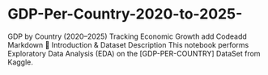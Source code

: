 # GDP-Per-Country-2020-to-2025-
 GDP by Country (2020–2025) Tracking Economic Growth add Codeadd Markdown 📝 Introduction &amp; Dataset Description This notebook performs Exploratory Data Analysis (EDA) on the [GDP-PER-COUNTRY] DataSet from Kaggle. 
